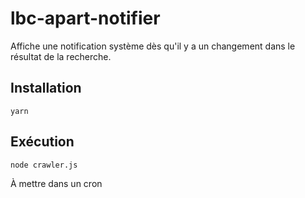 # lbc-apart-notifier

Affiche une notification système dès qu'il y a un changement dans le résultat de la recherche.

## Installation

`yarn`

## Exécution

`node crawler.js`

À mettre dans un cron
